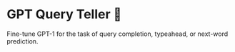 # GPT Query Teller 🔮
Fine-tune GPT-1 for the task of query completion, typeahead, or next-word prediction.
